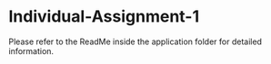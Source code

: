 # Individual-Assignment-1

Please refer to the ReadMe inside the application folder for detailed information.
